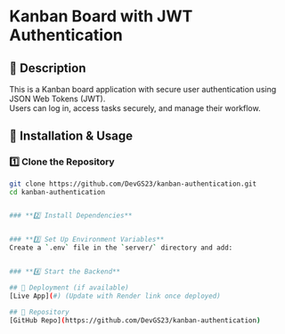 # Kanban Board with JWT Authentication

## 📌 Description

This is a Kanban board application with secure user authentication using JSON Web Tokens (JWT).  
Users can log in, access tasks securely, and manage their workflow.

## 🚀 Installation & Usage

### **1️⃣ Clone the Repository**

```bash
git clone https://github.com/DevGS23/kanban-authentication.git
cd kanban-authentication


### **2️⃣ Install Dependencies**


### **3️⃣ Set Up Environment Variables**
Create a `.env` file in the `server/` directory and add:


### **4️⃣ Start the Backend**

## 🔗 Deployment (if available)
[Live App](#) (Update with Render link once deployed)

## 📂 Repository
[GitHub Repo](https://github.com/DevGS23/kanban-authentication)
```
